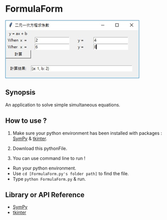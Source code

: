 # FormulaForm

![image](https://github.com/rf777rf777/FormulaForm/blob/master/FormulaForm_picture.jpg)

## Synopsis

An application to solve simple simultaneous equations. 

## How to use ?

1. Make sure your python environment has been installed with packages : [SymPy](http://www.sympy.org/en/index.html) & [tkinter](https://docs.python.org/2/library/tkinter.html).

2. Download this pythonFile.

3. You can use command line to run ! 
  + Run your python environment.
  + Use `cd [FormulaForm.py's folder path]` to find the file.
  + Type `python FormulaForm.py` & run.

## Library or API Reference

* [SymPy](http://www.sympy.org/en/index.html)
* [tkinter](https://docs.python.org/2/library/tkinter.html)
